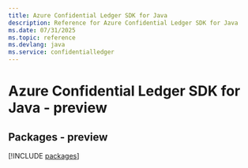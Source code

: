 ```yaml
---
title: Azure Confidential Ledger SDK for Java
description: Reference for Azure Confidential Ledger SDK for Java
ms.date: 07/31/2025
ms.topic: reference
ms.devlang: java
ms.service: confidentialledger
---
```

# Azure Confidential Ledger SDK for Java - preview
## Packages - preview
[!INCLUDE [packages](confidential-ledger-index.md)]